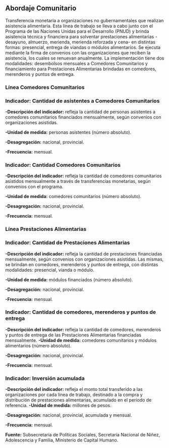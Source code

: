 ## Abordaje Comunitario
Transferencia monetaria a organizaciones no gubernamentales que realizan asistencia alimentaria. Esta línea de trabajo se lleva a cabo junto con el Programa de las Naciones Unidas para el Desarrollo (PNUD) y brinda asistencia técnica y financiera para solventar prestaciones alimentarias -desayuno, almuerzo, merienda, merienda reforzada y cena- en distintas formas: presencial, entrega de viandas o módulos alimentarios. Se ejecuta mediante la firma de convenios con las organizaciones que reciben la asistencia, los cuales se renuevan anualmente. La implementación tiene dos modalidades: desembolsos mensuales a Comedores Comunitarios y financiamiento para Prestaciones Alimentarias brindadas en comedores, merenderos y puntos de entrega.


### Línea Comedores Comunitarios
### Indicador: Cantidad de asistentes a Comedores Comunitarios
**-Descripción del indicador:** refleja la cantidad de personas asistentes a comedores comunitarios financiados mensualmente, según convenios con organizaciones asistidas.

**-Unidad de medida:** personas asistentes (número absoluto).

**-Desagregación:** nacional, provincial.

**-Frecuencia:** mensual.

### Indicador: Cantidad Comedores Comunitarios
**-Descripción del indicador:** refleja la cantidad de comedores comunitarios asistidos mensualmente a través de transferencias monetarias, según convenios con el programa. 

**-Unidad de medida:** comedores comunitarios (número absoluto).

**-Desagregación:** nacional, provincial.

**-Frecuencia:** mensual.

### Línea Prestaciones Alimentarias
### Indicador: Cantidad de Prestaciones Alimentarias
**-Descripción del indicador:** refleja la cantidad de prestaciones financiadas mensualmente, según convenios con organizaciones asistidas. Las mismas, se brindan en comedores, merenderos y puntos de entrega, con distintas modalidades: presencial, vianda o módulo.

**-Unidad de medida:** módulos financiados (número absoluto).

**-Desagregación:** nacional, provincial.

**-Frecuencia:** mensual.

### Indicador: Cantidad de comedores, merenderos y puntos de entrega
**-Descripción del indicador:** refleja la cantidad de comedores, merenderos y puntos de entrega de las Prestaciones Alimentarias financiadas mensualmente. 
**-Unidad de medida:** comedores comunitarios y módulos alimentarios (número absoluto).

**-Desagregación:** nacional, provincial.

**-Frecuencia:** mensual.

### Indicador: Inversión acumulada
**-Descripción del indicador:** refleja el monto total transferido a las organizaciones por cada línea de trabajo, destinado a la compra y distribución de prestaciones alimentarias, acumulado en el período de referencia.
**-Unidad de medida:** millones de pesos.

**-Desagregación:** nacional, provincial, acumulada y mensual.

**-Frecuencia:** mensual.




**Fuente:** Subsecretaría de Políticas Sociales, Secretaría Nacional de Niñez, Adolescencia y Familia, Ministerio de Capital Humano.
